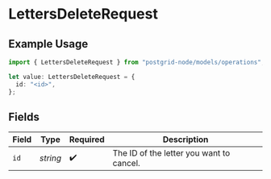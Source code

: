 # LettersDeleteRequest

## Example Usage

```typescript
import { LettersDeleteRequest } from "postgrid-node/models/operations";

let value: LettersDeleteRequest = {
  id: "<id>",
};
```

## Fields

| Field                                    | Type                                     | Required                                 | Description                              |
| ---------------------------------------- | ---------------------------------------- | ---------------------------------------- | ---------------------------------------- |
| `id`                                     | *string*                                 | :heavy_check_mark:                       | The ID of the letter you want to cancel. |